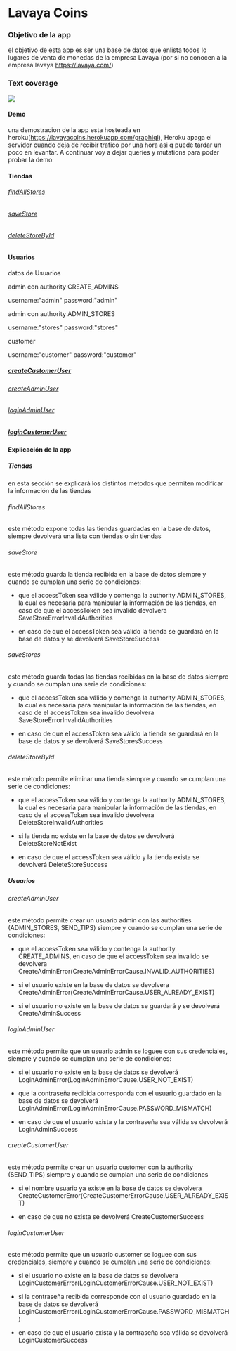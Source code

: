 Lavaya Coins
==============================


### Objetivo de la app
el objetivo de esta app es ser una base de datos que enlista todos lo lugares de venta de monedas de la empresa
Lavaya (por si no conocen a la empresa lavaya https://lavaya.com/)


### Text coverage

![](https://postimg.cc/qNzwwcNt)

#### Demo
una demostracion de la app esta hosteada en heroku(https://lavayacoins.herokuapp.com/graphiql),
Heroku apaga el servidor cuando deja de recibir trafico por una hora asi q puede tardar un poco en levantar.
A continuar voy a dejar queries y mutations para poder probar la demo:

#### Tiendas

###### [findAllStores](https://lavayacoins.herokuapp.com/graphiql?query=%7B%0A%20%20findAllStores%20%7B%0A%20%20%20%20id%0A%20%20%20%20coordinates%20%7B%0A%20%20%20%20%20%20latitude%0A%20%20%20%20%20%20longitude%0A%20%20%20%20%7D%0A%20%20%7D%0A%7D%0A)

###### [saveStore](https://lavayacoins.herokuapp.com/graphiql?query=mutation%7B%0A%20%20saveStore(input%3A%7B%0A%20%20%20%20accessToken%3A%22eyJ0eXAiOiJKV1QiLCJhbGciOiJIUzUxMiJ9.eyJzdWIiOiJzdG9yZXMiLCJleHAiOjE2MTg1NDMwNTUsImF1dGhvcml0aWVzIjpbIkFETUlOX1NUT1JFUyJdfQ.HI7vq9Kce5MS1szPHO2cua7kumJKSfn802EQ0AAwcSvvok-bX_BfbiOL-4C7zjITveLDbmMShrN89NwHqCL5NQ%22%0A%20%20%20%20store%3A%7B%0A%20%20%20%20%20%20name%3A%22Ciudad%20De%20La%20paz%20151%22%2C%0A%20%20%20%20%20%20coordinatesInput%3A%7B%0A%20%20%20%20%20%20%20%20latitude%3A-34.5811182%2C%0A%20%20%20%20%20%20%20%20longitude%3A-58.4287506%0A%20%20%20%20%20%20%7D%0A%20%20%20%20%7D%0A%20%20%7D)%7B%0A%20%20%20%20...%20on%20SaveStoreSuccess%7B%0A%20%20%20%20%20%20store%7B%0A%20%20%20%20%20%20%20%20name%0A%20%20%20%20%20%20%20%20coordinates%7B%0A%20%20%20%20%20%20%20%20%20%20latitude%0A%20%20%20%20%20%20%20%20%20%20longitude%0A%20%20%20%20%20%20%20%20%7D%0A%20%20%20%20%20%20%7D%0A%20%20%20%20%7D%0A%20%20%7D%0A%7D%0A%0A)

###### [deleteStoreById](https://lavayacoins.herokuapp.com/graphiql?query=mutation%7B%0A%20%20deleteStoreById(input%3A%7B%0A%20%20%20%20id%3A%22402880fc775e60ba01775e64531e0000%22%2C%0A%20%20%20%20accessToken%3A%22eyJ0eXAiOiJKV1QiLCJhbGciOiJIUzUxMiJ9.eyJzdWIiOiJzdG9yZXMiLCJleHAiOjE2MTg1NDQyNDEsImF1dGhvcml0aWVzIjpbIkFETUlOX1NUT1JFUyJdfQ.i1vzZqHmAvVbIEKypPyRxN5WCBPPjk2nKhpc8yHiLOIn--lu43_ZiL6icRl22TbnvysiMnQP3Bn0hjjOqNnqyQ%22%0A%20%20%7D)%20%7B%0A%20%20%20...%20on%20DeleteStoreSuccess%7B%0A%20%20%20%20store%7B%0A%20%20%20%20%20%20id%0A%20%20%20%20%7D%0A%20%20%7D%0A%20%20%7D%0A%7D%0A)

#### Usuarios

datos de Usuarios 

admin con authority CREATE_ADMINS

username:"admin"
password:"admin"

admin con authority ADMIN_STORES

username:"stores"
password:"stores"

customer

username:"customer"
password:"customer"

##### [createCustomerUser](https://lavayacoins.herokuapp.com/graphiql?query=mutation%7B%0A%20%20createCustomerUser(input%3A%7B%0A%20%20%20%20username%3A%22TEST%22%0A%20%20%20%20password%3A%22TEST%22%0A%20%20%7D)%7B%0A%20%20%20%20...%20on%20CreateCustomerSuccess%7B%0A%20%20%20%20%20%20user%7B%0A%20%20%20%20%20%20%20%20username%0A%20%20%20%20%20%20%20%20password%0A%20%20%20%20%20%20%7D%0A%20%20%20%20%20%20credentials%7B%0A%20%20%20%20%20%20%20%20accessToken%0A%20%20%20%20%20%20%7D%0A%20%20%20%20%7D%0A%20%20%7D%0A%7D%0A)

###### [createAdminUser](https://lavayacoins.herokuapp.com/graphiql?query=mutation%7B%0A%20%20createAdminUser(input%3A%7B%0A%20%20%20%20accessToken%3A%22eyJ0eXAiOiJKV1QiLCJhbGciOiJIUzUxMiJ9.eyJzdWIiOiJhZG1pbiIsImV4cCI6MTYxODU0NTk3OCwiYXV0aG9yaXRpZXMiOlsiQ1JFQVRFX0FETUlOUyJdfQ.P16oIFn8Y3I4IJJTTeG0RrEQ6iMAIFTPf8q1nw0MOtKkrj6ByFDX04y7sPjp6-Y_sn49rkdIZ8hV9aTPKQkbVQ%22%0A%20%20%20%20username%3A%22TEST%22%0A%20%20%20%20password%3A%22TEST%22%0A%20%20%7D)%7B%0A%20%20%20%20...%20on%20CreateAdminSuccess%7B%0A%20%20%20%20%20%20user%7B%0A%20%20%20%20%20%20%20%20username%0A%20%20%20%20%20%20%20%20password%0A%20%20%20%20%20%20%7D%0A%20%20%20%20%20%20credentials%7B%0A%20%20%20%20%20%20%20%20accessToken%0A%20%20%20%20%20%20%7D%0A%20%20%20%20%7D%0A%20%20%7D%0A%7D%0A)

###### [loginAdminUser](https://lavayacoins.herokuapp.com/graphiql?query=mutation%7B%0A%20%20loginAdminUser(input%3A%7B%0A%20%20%20%20username%3A%22stores%22%0A%20%20%20%20password%3A%22stores%22%0A%20%20%7D)%7B%0A%20%20%20%20...%20on%20LoginAdminSuccess%7B%0A%20%20%20%20%20%20user%7B%0A%20%20%20%20%20%20%20%20username%0A%20%20%20%20%20%20%20%20password%0A%20%20%20%20%20%20%7D%0A%20%20%20%20%20%20credentials%7B%0A%20%20%20%20%20%20%20%20accessToken%0A%20%20%20%20%20%20%7D%0A%20%20%20%20%7D%0A%20%20%7D%0A%7D%0A)

##### [loginCustomerUser](https://lavayacoins.herokuapp.com/graphiql?query=mutation%7B%0A%20%20loginCustomerUser(input%3A%7B%0A%20%20%20%20username%3A%22customer%22%0A%20%20%20%20password%3A%22customer%22%0A%20%20%7D)%7B%0A%20%20%20%20...%20on%20LoginCustomerSuccess%7B%0A%20%20%20%20%20%20user%7B%0A%20%20%20%20%20%20%20%20username%0A%20%20%20%20%20%20%20%20password%0A%20%20%20%20%20%20%7D%0A%20%20%20%20%20%20credentials%7B%0A%20%20%20%20%20%20%20%20accessToken%0A%20%20%20%20%20%20%7D%0A%20%20%20%20%7D%0A%20%20%7D%0A%7D%0A)

#### Explicación de la app

##### Tiendas
en esta sección se explicará los distintos métodos que permiten modificar la información de las tiendas

###### findAllStores
este método expone todas las tiendas guardadas en la base de datos, siempre devolverá una lista con tiendas o sin tiendas

###### saveStore
este método guarda la tienda recibida en la base de datos siempre y cuando se cumplan una serie de condiciones:

- que el accessToken sea válido y contenga la authority ADMIN_STORES, la cual es necesaria para manipular la información de las tiendas,
en caso de que el accessToken sea invalido devolvera SaveStoreErrorInvalidAuthorities

- en caso de que el accessToken sea válido la tienda se guardará en la base de datos y se devolverá SaveStoreSuccess

###### saveStores
este método guarda todas las tiendas recibidas en la base de datos siempre y cuando se cumplan una serie de condiciones:

- que el accessToken sea válido y contenga la authority ADMIN_STORES, la cual es necesaria para manipular la información de las tiendas,
 en caso de el accessToken sea invalido devolvera SaveStoreErrorInvalidAuthorities

- en caso de que el accessToken sea válido la tienda se guardará en la base de datos y se devolverá SaveStoresSuccess

###### deleteStoreById
este método permite eliminar una tienda siempre y cuando  se cumplan una serie de condiciones:

- que el accessToken sea válido y contenga la authority ADMIN_STORES, la cual es necesaria para manipular la información de las tiendas,
en caso de el accessToken sea invalido devolvera DeleteStoreInvalidAuthorities

- si la tienda no existe en la base de datos se devolverá DeleteStoreNotExist

- en caso de que el accessToken sea válido y la tienda exista se devolverá DeleteStoreSuccess

##### Usuarios

###### createAdminUser
este método permite crear un usuario admin con las authorities (ADMIN_STORES, SEND_TIPS) siempre y
cuando se cumplan una serie de condiciones:

- que el accessToken sea válido y contenga la authority CREATE_ADMINS, en caso de que el accessToken sea invalido se
devolvera CreateAdminError(CreateAdminErrorCause.INVALID_AUTHORITIES)

- si el usuario existe en la base de datos se devolvera CreateAdminError(CreateAdminErrorCause.USER_ALREADY_EXIST)

- si el usuario no existe en la base de datos se guardará y se devolverá CreateAdminSuccess

###### loginAdminUser
este método permite que un usuario admin se loguee con sus credenciales, siempre y cuando se cumplan una serie
de condiciones:

- si el usuario no existe en la base de datos se devolverá LoginAdminError(LoginAdminErrorCause.USER_NOT_EXIST)

- que la contraseña recibida corresponda con el usuario guardado en la base de datos se devolverá
LoginAdminError(LoginAdminErrorCause.PASSWORD_MISMATCH)

- en caso de que el usuario exista y la contraseña sea válida se devolverá LoginAdminSuccess

###### createCustomerUser
este método permite crear un usuario customer con la authority (SEND_TIPS) siempre y cuando se cumplan una serie de
condiciones

- si el nombre usuario ya existe en la base de datos se devolvera CreateCustomerError(CreateCustomerErrorCause.USER_ALREADY_EXIST)

- en caso de que no exista se devolverá CreateCustomerSuccess

###### loginCustomerUser
este método permite que un usuario customer se loguee con sus credenciales, siempre y cuando se cumplan una serie
de condiciones:

- si el usuario no existe en la base de datos se devolvera LoginCustomerError(LoginCustomerErrorCause.USER_NOT_EXIST)

- si la contraseña recibida corresponde con el usuario guardado en la base de datos se devolverá
LoginCustomerError(LoginCustomerErrorCause.PASSWORD_MISMATCH)

- en caso de que el usuario exista y la contraseña sea válida se devolverá LoginCustomerSuccess